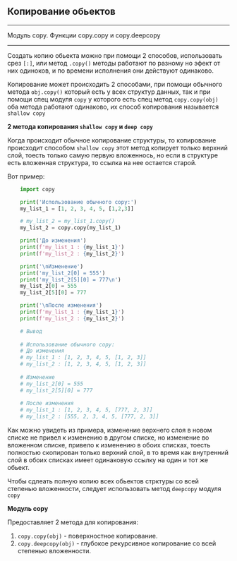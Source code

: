 Копирование обьектов
---
---
Модуль copy. Функции copy.copy и copy.deepcopy  

---

Создать копию обьекта можно при помощи 2 способов, использовать срез `[:]`,
или метод `.copy()` методы работают по разному но эфект от них одиноков, и 
по времени исполнения они действуют одинаково.

Копирование может происходить 2 способами, при помощи обычного метода `obj.copy()`
который есть у всех структур данных, так и при помощи спец модуля `copy` у 
которого есть спец метод `copy.copy(obj)` оба метода работают одинаково, 
их способ копирования называется `shallow copy`

**2 метода копирования `shallow copy` и `deep copy`**

Когда происходит обычное копирование структуры, то копирование происходит способом 
`shallow copy` этот метод копирует только верхний слой, тоесть только самую первую 
вложеннось, но если в структуре есть вложенная структура, то ссылка на нее остается 
старой.

Вот пример:

```python
    import copy

    print('Использование обычного copy:')
    my_list_1 = [1, 2, 3, 4, 5, [1,2,3]]

    # my_list_2 = my_list_1.copy()
    my_list_2 = copy.copy(my_list_1)

    print('До изменения')
    print(f'my_list_1 : {my_list_1}')
    print(f'my_list_2 : {my_list_2}')

    print('\nИзменение')
    print('my_list_2[0] = 555')
    print('my_list_2[5][0] = 777\n')
    my_list_2[0] = 555
    my_list_2[5][0] = 777

    print('\nПосле изменения')
    print(f'my_list_1 : {my_list_1}')
    print(f'my_list_2 : {my_list_2}')

    # Вывод
    
    # Использование обычного copy:
    # До изменения
    # my_list_1 : [1, 2, 3, 4, 5, [1, 2, 3]]
    # my_list_2 : [1, 2, 3, 4, 5, [1, 2, 3]]
    
    # Изменение
    # my_list_2[0] = 555
    # my_list_2[5][0] = 777
    
    # После изменения
    # my_list_1 : [1, 2, 3, 4, 5, [777, 2, 3]]
    # my_list_2 : [555, 2, 3, 4, 5, [777, 2, 3]]
```

Как можно увидеть из примера, изменение верхнего слоя в новом списке не привел 
к изменению в другом списке, но изменение во вложенном списке, привело к изменению
в обоих списках, тоесть полностью скопирован только верхний слой, в то время как 
внутренний слой в обоих списках имеет одинаковую ссылку на один и тот же обьект.

Чтобы сдлеать полную копию всех обьектов стрктуры со всей степенью вложенности,
следует использовать метод `deepcopy` модуля `copy`

**Модуль copy**

Предоставляет 2 метода для копирования:

1) `copy.copy(obj)` - поверхностное копирование.
2) `copy.deepcopy(obj)` - глубокое рекурсивное копирование со всей степенью 
   вложенности.